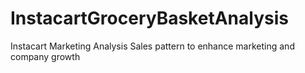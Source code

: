 # InstacartGroceryBasketAnalysis
Instacart Marketing Analysis Sales pattern to enhance marketing and company growth 
